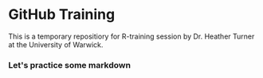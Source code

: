 # GitHub Training

This is a temporary repositiory for R-training session by Dr. Heather Turner at the University of Warwick.

### Let's practice some markdown

